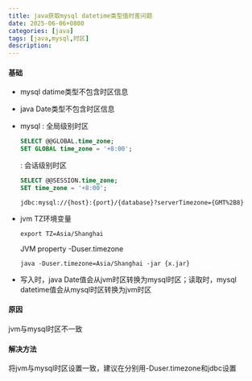 ```yaml
---
title: java获取mysql datetime类型值时差问题
date: 2025-06-06+0800
categories: [java]
tags: [java,mysql,时区]
description: 
---
```


#### 基础
- mysql datime类型不包含时区信息
- java Date类型不包含时区信息
- mysql
  : 全局级别时区
    ```sql
    SELECT @@GLOBAL.time_zone;
    SET GLOBAL time_zone = '+8:00';
    ```

  : 会话级别时区
     ```sql
    SELECT @@SESSION.time_zone;
    SET time_zone = '+8:00';
    ```
    
    ```jdbc
    jdbc:mysql://{host}:{port}/{database}?serverTimezone={GMT%2B8}
    ```
- jvm
    TZ环境变量
     ```shell
     export TZ=Asia/Shanghai
     ```

    JVM property -Duser.timezone
    ```shell
    java -Duser.timezone=Asia/Shanghai -jar {x.jar}
    ```
- 写入时，java Date值会从jvm时区转换为mysql时区；读取时，mysql datetime值会从mysql时区转换为jvm时区

#### 原因
jvm与mysql时区不一致

#### 解决方法
将jvm与mysql时区设置一致，建议在分别用-Duser.timezone和jdbc设置